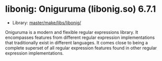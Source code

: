 # libonig: Oniguruma (libonig.so) 6.7.1
 - Library: [master/make/libs/libonig/](https://github.com/Freetz-NG/freetz-ng/tree/master/make/libs/libonig/)

Oniguruma is a modern and flexible regular expressions library. It encompasses features from different regular expression implementations that traditionally exist in different languages. It comes close to being a complete superset of all regular expression features found in other regular expression implementations.
